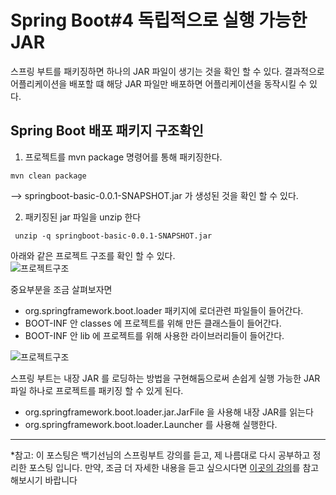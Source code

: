 # Spring Boot#4 독립적으로 실행 가능한 JAR

스프링 부트를 패키징하면 하나의 JAR 파일이 생기는 것을 확인 할 수 있다. 결과적으로 어플리케이션을 배포할 떄 해당 JAR 파일만 배포하면 
어플리케이션을 동작시킬 수 있다.  

## Spring Boot 배포 패키지 구조확인

1. 프로젝트를 mvn package 명령어를 통해 패키징한다. 
````text
mvn clean package
````

--> springboot-basic-0.0.1-SNAPSHOT.jar 가 생성된 것을 확인 할 수 있다.   


2. 패키징된 jar 파일을 unzip 한다
```text
 unzip -q springboot-basic-0.0.1-SNAPSHOT.jar 
```

아래와 같은 프로젝트 구조를 확인 할 수 있다.  
![프로젝트구조](https://github.com/JadenKim940105/TIL-images/blob/master/img/spring/boot/jar%ED%8C%8C%EC%9D%BC%EA%B5%AC%EC%A1%B0.png)  
  
중요부분을 조금 살펴보자면  
- org.springframework.boot.loader 패키지에 로더관련 파일들이 들어간다.  
- BOOT-INF 안 classes 에 프로젝트를 위해 만든 클래스들이 들어간다. 
- BOOT-INF 안 lib 에 프로젝트를 위해 사용한 라이브러리들이 들어간다.  

![프로젝트구조](https://github.com/JadenKim940105/TIL-images/blob/master/img/spring/boot/jar%ED%8C%8C%EC%9D%BC%EA%B5%AC%EC%A1%B02.png)  
 
스프링 부트는 내장 JAR 를 로딩하는 방법을 구현해둠으로써 손쉽게 실행 가능한 JAR 파일 하나로 프로젝트를 패키징 할 수 있게 된다.
- org.springframework.boot.loader.jar.JarFile 을 사용해 내장 JAR를 읽는다
- org.springframework.boot.loader.Launcher 를 사용해 실행한다. 

------
*참고: 이 포스팅은 백기선님의 스프링부트 강의를 듣고, 제 나름대로 다시 공부하고 정리한 포스팅 입니다. 만약, 조금 더 자세한 내용을 듣고 싶으시다면 [이곳의 강의](https://www.whiteship.me/courses/)를 참고해보시기 바랍니다



 